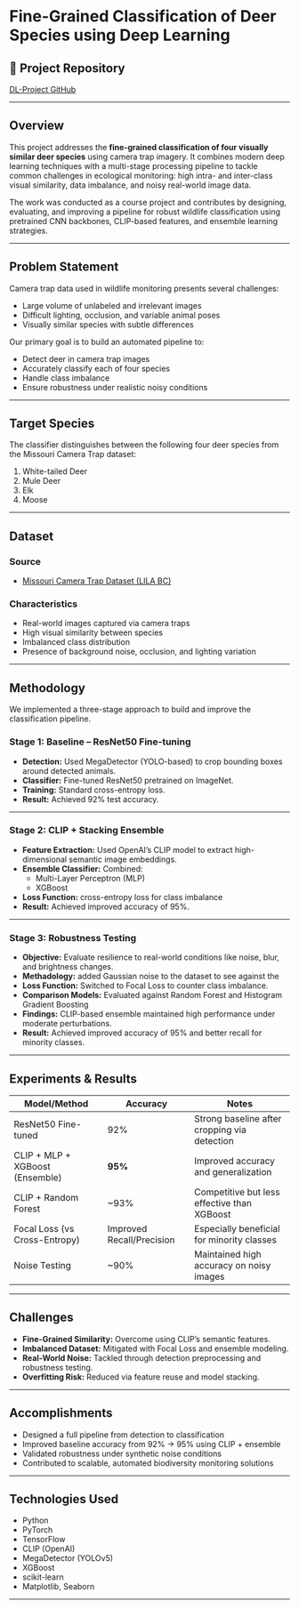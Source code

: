 # Fine-Grained Classification of Deer Species using Deep Learning

## 🔬 Project Repository
[DL-Project GitHub](https://github.com/saadi54humayun/DL-Project)

---

## Overview

This project addresses the **fine-grained classification of four visually similar deer species** using camera trap imagery. It combines modern deep learning techniques with a multi-stage processing pipeline to tackle common challenges in ecological monitoring: high intra- and inter-class visual similarity, data imbalance, and noisy real-world image data.

The work was conducted as a course project and contributes by designing, evaluating, and improving a pipeline for robust wildlife classification using pretrained CNN backbones, CLIP-based features, and ensemble learning strategies.

---

##  Problem Statement

Camera trap data used in wildlife monitoring presents several challenges:
- Large volume of unlabeled and irrelevant images
- Difficult lighting, occlusion, and variable animal poses
- Visually similar species with subtle differences

Our primary goal is to build an automated pipeline to:
- Detect deer in camera trap images
- Accurately classify each of four species
- Handle class imbalance
- Ensure robustness under realistic noisy conditions

---

##  Target Species

The classifier distinguishes between the following four deer species from the Missouri Camera Trap dataset:
1. White-tailed Deer
2. Mule Deer
3. Elk
4. Moose

---

##  Dataset

### Source
- [Missouri Camera Trap Dataset (LILA BC)](https://lila.science/)

### Characteristics
- Real-world images captured via camera traps
- High visual similarity between species
- Imbalanced class distribution
- Presence of background noise, occlusion, and lighting variation

---

##  Methodology

We implemented a three-stage approach to build and improve the classification pipeline.

###  Stage 1: Baseline – ResNet50 Fine-tuning
- **Detection:** Used MegaDetector (YOLO-based) to crop bounding boxes around detected animals.
- **Classifier:** Fine-tuned ResNet50 pretrained on ImageNet.
- **Training:** Standard cross-entropy loss.
- **Result:** Achieved 92% test accuracy.

---

###  Stage 2: CLIP + Stacking Ensemble
- **Feature Extraction:** Used OpenAI’s CLIP model to extract high-dimensional semantic image embeddings.
- **Ensemble Classifier:** Combined:
  - Multi-Layer Perceptron (MLP)
  - XGBoost
- **Loss Function:** cross-entropy loss for class imbalance
- **Result:** Achieved improved accuracy of 95%.

---

###  Stage 3: Robustness Testing
- **Objective:** Evaluate resilience to real-world conditions like noise, blur, and brightness changes.
- **Methadology:** added Gaussian noise to the dataset to see against the 
- **Loss Function:** Switched to Focal Loss to counter class imbalance.
- **Comparison Models:** Evaluated against Random Forest and Histogram Gradient Boosting
- **Findings:** CLIP-based ensemble maintained high performance under moderate perturbations.
- **Result:** Achieved improved accuracy of 95% and better recall for minority classes.

---

##  Experiments & Results

| Model/Method                      | Accuracy | Notes                                           |
|----------------------------------|----------|-------------------------------------------------|
| ResNet50 Fine-tuned              | 92%      | Strong baseline after cropping via detection    |
| CLIP + MLP + XGBoost (Ensemble)  | **95%**  | Improved accuracy and generalization            |
| CLIP + Random Forest             | ~93%     | Competitive but less effective than XGBoost     |
| Focal Loss (vs Cross-Entropy)    | Improved Recall/Precision | Especially beneficial for minority classes |
| Noise Testing                    | ~90%     | Maintained high accuracy on noisy images        |

---

##  Challenges

- **Fine-Grained Similarity:** Overcome using CLIP’s semantic features.
- **Imbalanced Dataset:** Mitigated with Focal Loss and ensemble modeling.
- **Real-World Noise:** Tackled through detection preprocessing and robustness testing.
- **Overfitting Risk:** Reduced via feature reuse and model stacking.

---

##  Accomplishments

- Designed a full pipeline from detection to classification
- Improved baseline accuracy from 92% → 95% using CLIP + ensemble
- Validated robustness under synthetic noise conditions
- Contributed to scalable, automated biodiversity monitoring solutions

---

## Technologies Used

- Python
- PyTorch
- TensorFlow
- CLIP (OpenAI)
- MegaDetector (YOLOv5)
- XGBoost
- scikit-learn
- Matplotlib, Seaborn

---


